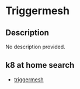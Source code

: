 # Triggermesh

## Description

No description provided.

## k8 at home search

- [triggermesh](https://nanne.dev/k8s-at-home-search/#/triggermesh)
